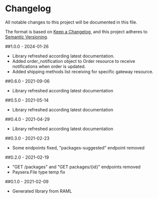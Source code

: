# Changelog
All notable changes to this project will be documented in this file.

The format is based on [Keep a Changelog](https://keepachangelog.com/en/1.0.0/),
and this project adheres to [Semantic Versioning](https://semver.org/spec/v2.0.0.html).

##1.0.0 - 2024-01-26

- Library refreshed according latest documentation.
- Added order_notification object to Order resource to receive notifications when order is updated.
- Added shipping methods list receiving for specific gateway resource.

##0.6.0 - 2021-09-06

- Library refreshed according latest documentation

##0.5.0 - 2021-05-14

- Library refreshed according latest documentation

##0.4.0 - 2021-04-29

- Library refreshed according latest documentation

##0.3.0 - 2021-02-23

- Some endpoints fixed, "packages-suggested" endpoint removed

##0.2.0 - 2021-02-19

- "GET /packages" and "GET packages/{id}" endpoints removed
- Paysera.File type temp fix

##0.1.0 - 2021-02-09

- Generated library from RAML 
